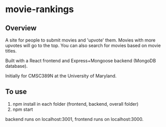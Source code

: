 # movie-rankings

## Overview

A site for people to submit movies and 'upvote' them. Movies with more upvotes will go to the top. You can also search for movies based on movie titles. 

Built with a React frontend and Express+Mongoose backend (MongoDB database).

Initially for CMSC389N at the University of Maryland. 

## To use
1. npm install in each folder (frontend, backend, overall folder)
2. npm start

backend runs on localhost:3001, frontend runs on localhost:3000. 